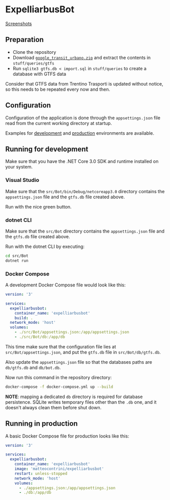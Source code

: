 # ExpelliarbusBot

[Screenshots](stuff/screenshots)

## Preparation

- Clone the repository
- Download [`google_transit_urbano.zip`](https://www.trentinotrasporti.it/opendata/google_transit_urbano_tte.zip) and extract the contents in `stuff/queries/gtfs`
- Run `sqlite3 gtfs.db < import.sql` in `stuff/queries` to create a database with GTFS data

Consider that GTFS data from Trentino Trasporti is updated without notice, so this needs to be repeated every now and then.

## Configuration

Configuration of the application is done through the `appsettings.json` file read from the current working directory at startup.

Examples for [development](https://github.com/matteocontrini/expelliarbusbot/blob/master/src/Bot/appsettings.example.development.json) and [production](https://github.com/matteocontrini/expelliarbusbot/blob/master/src/Bot/appsettings.example.json) environments are available.

## Running for development

Make sure that you have the .NET Core 3.0 SDK and runtime installed on your system.

### Visual Studio

Make sure that the `src/Bot/bin/Debug/netcoreapp3.0` directory contains the `appsettings.json` file and the `gtfs.db` file created above.

Run with the nice green button.

### dotnet CLI

Make sure that the `src/Bot` directory contains the `appsettings.json` file and the `gtfs.db` file created above.

Run with the dotnet CLI by executing:

```sh
cd src/Bot
dotnet run
```

### Docker Compose

A development Docker Compose file would look like this:

```yaml
version: '3'

services:
  expelliarbusbot:
    container_name: 'expelliarbusbot'
    build: .
  network_mode: 'host'
  volumes:
    - ./src/Bot/appsettings.json:/app/appsettings.json
    - ./src/Bot/db:/app/db
```

This time make sure that the configuration file lies at `src/Bot/appsettings.json`, and put the `gtfs.db` file in `src/Bot/db/gtfs.db`.

Also update the `appsettings.json` file so that the databases paths are `db/gtfs.db` and `db/bot.db`.

Now run this command in the repository directory:

```sh
docker-compose -f docker-compose.yml up --build
```

**NOTE**: mapping a dedicated `db` directory is required for database persistence. SQLite  writes temporary files other than the `.db` one, and it doesn't always clean them before shut down.

## Running in production

A basic Docker Compose file for production looks like this:

```yaml
version: '3'

services:
  expelliarbusbot:
    container_name: 'expelliarbusbot'
    image: 'matteocontrini/expelliarbusbot'
    restart: unless-stopped
    network_mode: 'host'
    volumes:
      - ./appsettings.json:/app/appsettings.json
      - ./db:/app/db
```

